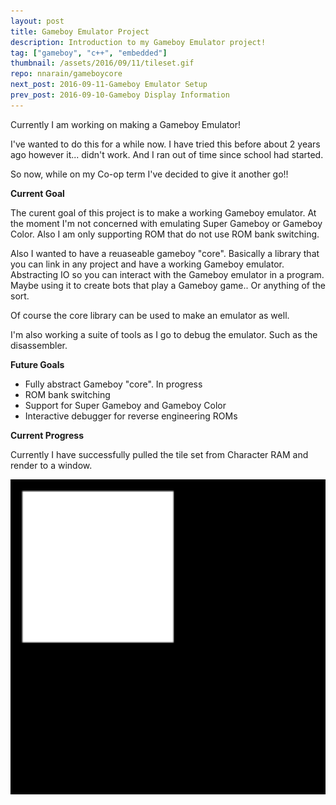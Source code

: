 ```yaml
---
layout: post
title: Gameboy Emulator Project
description: Introduction to my Gameboy Emulator project!
tag: ["gameboy", "c++", "embedded"]
thumbnail: /assets/2016/09/11/tileset.gif
repo: nnarain/gameboycore
next_post: 2016-09-11-Gameboy Emulator Setup
prev_post: 2016-09-10-Gameboy Display Information
---
```


Currently I am working on making a Gameboy Emulator!

I've wanted to do this for a while now. I have tried this before about 2 years ago however it... didn't work. And I ran out of time since school had started.

So now, while on my Co-op term I've decided to give it another go!!

**Current Goal**

The curent goal of this project is to make a working Gameboy emulator. At the moment I'm not concerned with emulating Super Gameboy or Gameboy Color. Also I am only supporting ROM that do not use ROM bank switching.

Also I wanted to have a reuaseable gameboy "core". Basically a library that you can link in any project and have a working Gameboy emulator. Abstracting IO so you can interact with the Gameboy emulator in a program. Maybe using it to create bots that play a Gameboy game.. Or anything of the sort.

Of course the core library can be used to make an emulator as well.

I'm also working a suite of tools as I go to debug the emulator. Such as the disassembler.

**Future Goals**

* Fully abstract Gameboy "core". In progress
* ROM bank switching
* Support for Super Gameboy and Gameboy Color
* Interactive debugger for reverse engineering ROMs

**Current Progress**

Currently I have successfully pulled the tile set from Character RAM and render to a window.

![Image not found!](/assets/2016/09/11/tileset.gif)
